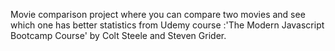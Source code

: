 Movie comparison project where you can compare two movies and see which one has better statistics from Udemy course :'The Modern Javascript Bootcamp Course' by Colt Steele and Steven Grider.
